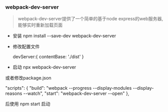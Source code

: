 ### webpack-dev-server 

> webpack-dev-server提供了一个简单的基于node express的web服务器,能够实时重新加载页面

* 安装
npm install --save-dev webpack-dev-server

* 修改配置文件

  devServer:{
    contentBase: './dist'
  }

* 启动
npx webpack-dev-server

或者修改package.json

  "scripts": {
    "build": "webpack --progress --display-modules --display-reasons --watch",
    "start": "webpack-dev-server --open"
  },

后使用
npm start 启动



